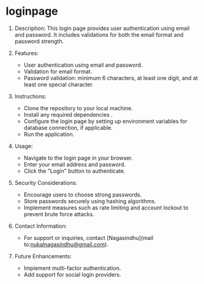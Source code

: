 # loginpage

1. Description: 
   This login page provides user authentication using email and password. It includes validations for both the email format and password strength.

2. Features:
   - User authentication using email and password.
   - Validation for email format.
   - Password validation: minimum 6 characters, at least one digit, and at least one special character.

3. Instructions:
   - Clone the repository to your local machine.
   - Install any required dependencies .
   - Configure the login page by setting up environment variables for database connection, if applicable.
   - Run the application.

4. Usage:
   - Navigate to the login page in your browser.
   - Enter your email address and password.
   - Click the "Login" button to authenticate.

5. Security Considerations:
   - Encourage users to choose strong passwords.
   - Store passwords securely using hashing algorithms.
   - Implement measures such as rate limiting and account lockout to prevent brute force attacks.

6. Contact Information:
   - For support or inquiries, contact [Nagasindhu](mail to:nukalnagasindhu@gmail.com).

7. Future Enhancements:
    - Implement multi-factor authentication.
    - Add support for social login providers.


